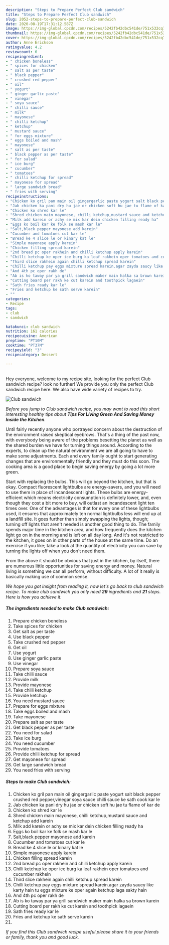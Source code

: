 ```yaml
---
description: "Steps to Prepare Perfect Club sandwich"
title: "Steps to Prepare Perfect Club sandwich"
slug: 2052-steps-to-prepare-perfect-club-sandwich
date: 2020-08-19T17:31:12.587Z
image: https://img-global.cpcdn.com/recipes/5242fb42dbc541de/751x532cq70/club-sandwich-recipe-main-photo.jpg
thumbnail: https://img-global.cpcdn.com/recipes/5242fb42dbc541de/751x532cq70/club-sandwich-recipe-main-photo.jpg
cover: https://img-global.cpcdn.com/recipes/5242fb42dbc541de/751x532cq70/club-sandwich-recipe-main-photo.jpg
author: Anne Erickson
ratingvalue: 4.2
reviewcount: 6
recipeingredient:
- " chicken boneless"
- " spices for chicken"
- " salt as per taste"
- " black pepper"
- " crushed red pepper"
- " oil"
- " yogurt"
- " ginger garlic paste"
- " vinegar"
- " soya sauce"
- " chilli sauce"
- " milk"
- " mayonese"
- " chilli ketchup"
- " ketchup"
- " mustard sauce"
- " for eggs mixture"
- " eggs boiled and mash"
- " mayonese"
- " salt as per taste"
- " black pepper as per taste"
- " for salad"
- " ice burg"
- " cucumber"
- " tomatoes"
- " chilli ketchup for spread"
- " mayonese for spread"
- " large sandwich bread"
- " fries with serving"
recipeinstructions:
- "Chicken ko gril pan main oil gingergarlic paste yogurt salt black pepper crushed red pepper,vinegar soya sauce chilli sauce ke sath cook kar le"
- "Jab chicken ka pani dry hu jae or chicken soft hu jae tu flame of kar de"
- "Chicken ko shred kar le"
- "Shred chicken main mayonese, chilli ketchup,mustard sauce and ketchup add karein"
- "Milk add karein or achy se mix kar dein chicken filling ready ha"
- "Eggs ko boil kar ke folk se mash kar le"
- "Salt,black pepper mayonese add karein"
- "Cucumber and tomatoes cut kar le"
- "Bread ke 4 slice le or kinary kat le"
- "Simple mayonese apply karein"
- "Chicken filling spread karein"
- "2nd bread pc oper rakhein and chilli ketchup apply karein"
- "Chilli ketchup ke oper ice burg ka leaf rakhein oper tomatoes and cucumber rakhein"
- "Third slice rakhein again chilli ketchup spread karein"
- "Chilli ketchup pay eggs mixture spread karein.agar zayda saucy like karty hain tu eggs mixture ke oper again ketchup laga sakty hain"
- "And 4th pc oper rakh de"
- "Ab is ko taway par ya grill sandwich maker main halka sa brown karein"
- "Cutting board per rakh ke cut karein and toothpick lagaein"
- "Sath fries ready kar le"
- "Fries and ketchup ke sath serve karein"
- ""
categories:
- Recipe
tags:
- club
- sandwich

katakunci: club sandwich 
nutrition: 161 calories
recipecuisine: American
preptime: "PT10M"
cooktime: "PT37M"
recipeyield: "3"
recipecategory: Dessert

---
```

<br>
Hey everyone, welcome to my recipe site, looking for the perfect Club sandwich recipe? look no further! We provide you only the perfect Club sandwich recipe here. We also have wide variety of recipes to try.
<br>


![Club sandwich](https://img-global.cpcdn.com/recipes/5242fb42dbc541de/751x532cq70/club-sandwich-recipe-main-photo.jpg)

<i>Before you jump to Club sandwich recipe, you may want to read this short interesting healthy tips about 
<strong>Tips For Living Green And Saving Money Inside the Kitchen</strong>.</i>
</br>

Until fairly recently anyone who portrayed concern about the destruction of the environment raised skeptical eyebrows. That's a thing of the past now, with everybody being aware of the problems besetting the planet as well as the shared burden we have for turning things around. According to the experts, to clean up the natural environment we are all going to have to make some adjustments. Each and every family ought to start generating changes that are environmentally friendly and they must do this soon. The cooking area is a good place to begin saving energy by going a lot more green.

Start with replacing the bulbs. This will go beyond the kitchen, but that is okay. Compact fluorescent lightbulbs are energy-savers, and you will need to use them in place of incandescent lights. These bulbs are energy-efficient which means electricity consumption is definitely lower, and, even though they cost a bit more to buy, will outlast an incandescent light ten times over. One of the advantages is that for every one of these lightbulbs used, it ensures that approximately ten normal lightbulbs less will end up at a landfill site. It goes further than simply swapping the lights, though; turning off lights that aren't needed is another good thing to do. The family spends major time in the kitchen area, and how frequently does the kitchen light go on in the morning and is left on all day long. And it's not restricted to the kitchen, it goes on in other parts of the house at the same time. Do an exercise if you like; take a look at the quantity of electricity you can save by turning the lights off when you don't need them.

From the above it should be obvious that just in the kitchen, by itself, there are numerous little opportunities for saving energy and money. Natural living is something we can all perform, without difficulty. A lot of it really is basically making use of common sense.


<i>We hope you got insight from reading it, now let's go back to club sandwich recipe. To make club sandwich you only need <strong>29</strong> ingredients and <strong>21</strong> steps. Here is how you achieve it.
</i>

##### The ingredients needed to make Club sandwich:

1. Prepare  chicken boneless
1. Take  spices for chicken
1. Get  salt as per taste
1. Use  black pepper
1. Take  crushed red pepper
1. Get  oil
1. Use  yogurt
1. Use  ginger garlic paste
1. Use  vinegar
1. Prepare  soya sauce
1. Take  chilli sauce
1. Provide  milk
1. Provide  mayonese
1. Take  chilli ketchup
1. Provide  ketchup
1. You need  mustard sauce
1. Prepare  for eggs mixture
1. Take  eggs boiled and mash
1. Take  mayonese
1. Prepare  salt as per taste
1. Get  black pepper as per taste
1. You need  for salad
1. Take  ice burg
1. You need  cucumber
1. Provide  tomatoes
1. Provide  chilli ketchup for spread
1. Get  mayonese for spread
1. Get  large sandwich bread
1. You need  fries with serving


##### Steps to make Club sandwich:

1. Chicken ko gril pan main oil gingergarlic paste yogurt salt black pepper crushed red pepper,vinegar soya sauce chilli sauce ke sath cook kar le
1. Jab chicken ka pani dry hu jae or chicken soft hu jae tu flame of kar de
1. Chicken ko shred kar le
1. Shred chicken main mayonese, chilli ketchup,mustard sauce and ketchup add karein
1. Milk add karein or achy se mix kar dein chicken filling ready ha
1. Eggs ko boil kar ke folk se mash kar le
1. Salt,black pepper mayonese add karein
1. Cucumber and tomatoes cut kar le
1. Bread ke 4 slice le or kinary kat le
1. Simple mayonese apply karein
1. Chicken filling spread karein
1. 2nd bread pc oper rakhein and chilli ketchup apply karein
1. Chilli ketchup ke oper ice burg ka leaf rakhein oper tomatoes and cucumber rakhein
1. Third slice rakhein again chilli ketchup spread karein
1. Chilli ketchup pay eggs mixture spread karein.agar zayda saucy like karty hain tu eggs mixture ke oper again ketchup laga sakty hain
1. And 4th pc oper rakh de
1. Ab is ko taway par ya grill sandwich maker main halka sa brown karein
1. Cutting board per rakh ke cut karein and toothpick lagaein
1. Sath fries ready kar le
1. Fries and ketchup ke sath serve karein
1. 


<i>If you find this Club sandwich recipe useful please share it to your friends or family, thank you and good luck.</i>
